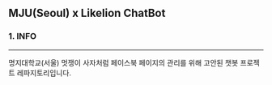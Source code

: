 MJU(Seoul) x Likelion ChatBot
-----------------------------

### 1. INFO

---

명지대학교(서울) 멋쟁이 사자처럼 페이스북 페이지의 관리를 위해 고안된 챗봇 프로젝트 레파지토리입니다.

